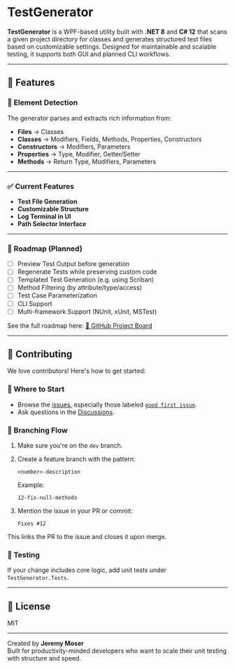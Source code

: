 # TestGenerator

**TestGenerator** is a WPF-based utility built with **.NET 8** and **C# 12** that scans a given project directory for classes and generates structured test files based on customizable settings. Designed for maintainable and scalable testing, it supports both GUI and planned CLI workflows.

---

## 🚀 Features

### 🧠 Element Detection
The generator parses and extracts rich information from:
- **Files** → Classes
- **Classes** → Modifiers, Fields, Methods, Properties, Constructors
- **Constructors** → Modifiers, Parameters
- **Properties** → Type, Modifier, Getter/Setter
- **Methods** → Return Type, Modifiers, Parameters

---

### ✅ Current Features
- **Test File Generation**  
- **Customizable Structure**  
- **Log Terminal in UI**  
- **Path Selector Interface**

---

### 🧭 Roadmap (Planned)
- [ ] Preview Test Output before generation  
- [ ] Regenerate Tests while preserving custom code  
- [ ] Templated Test Generation (e.g. using Scriban)  
- [ ] Method Filtering (by attribute/type/access)  
- [ ] Test Case Parameterization  
- [ ] CLI Support  
- [ ] Multi-framework Support (NUnit, xUnit, MSTest)

See the full roadmap here: [📌 GitHub Project Board](https://github.com/users/Zediwan/projects/6)

---

## 🤝 Contributing

We love contributors! Here's how to get started:

### 🧭 Where to Start
- Browse the [issues](https://github.com/Zediwan/TestGenerator/issues), especially those labeled [`good first issue`](https://github.com/Zediwan/TestGenerator/issues?q=is%3Aopen+is%3Aissue+label%3A%22good+first+issue%22).
- Ask questions in the [Discussions](https://github.com/Zediwan/TestGenerator/discussions).

### 🧵 Branching Flow
1. Make sure you're on the `dev` branch.
2. Create a feature branch with the pattern:
   ```
   <number>-description
   ```
   Example:
   ```
   12-fix-null-methods
   ```

3. Mention the issue in your PR or commit:
   ```
   Fixes #12
   ```

This links the PR to the issue and closes it upon merge.

### 🧪 Testing
If your change includes core logic, add unit tests under `TestGenerator.Tests`.

---

## 📄 License
MIT

---

Created by **Jeremy Moser**  
Built for productivity-minded developers who want to scale their unit testing with structure and speed.

